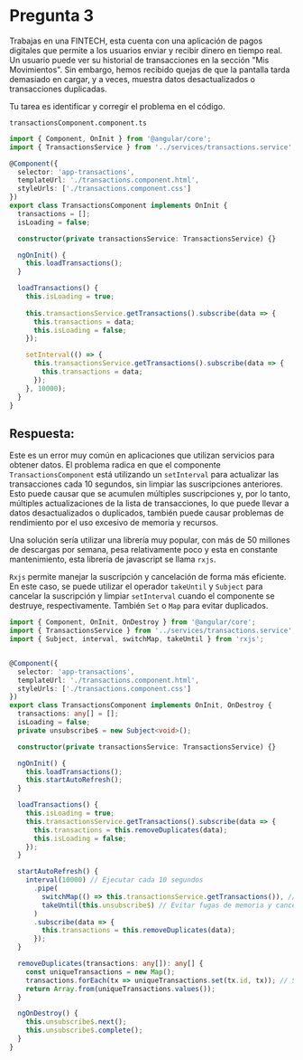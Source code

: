 # Pregunta 3

Trabajas en una FINTECH, esta cuenta con una aplicación de pagos digitales que permite a los usuarios enviar y recibir dinero en tiempo real.
Un usuario puede ver su historial de transacciones en la sección "Mis Movimientos". Sin embargo, hemos recibido quejas de que la pantalla tarda demasiado en cargar, y a veces, muestra datos desactualizados o transacciones duplicadas.

Tu tarea es identificar y corregir el problema en el código.

`transactionsComponent.component.ts`
```typescript
import { Component, OnInit } from '@angular/core';
import { TransactionsService } from '../services/transactions.service';

@Component({
  selector: 'app-transactions',
  templateUrl: './transactions.component.html',
  styleUrls: ['./transactions.component.css']
})
export class TransactionsComponent implements OnInit {
  transactions = [];
  isLoading = false;

  constructor(private transactionsService: TransactionsService) {}

  ngOnInit() {
    this.loadTransactions();
  }

  loadTransactions() {
    this.isLoading = true;
    
    this.transactionsService.getTransactions().subscribe(data => {
      this.transactions = data;
      this.isLoading = false;
    });

    setInterval(() => {
      this.transactionsService.getTransactions().subscribe(data => {
        this.transactions = data;
      });
    }, 10000);
  }
}
```

## Respuesta:

Este es un error muy común en aplicaciones que utilizan servicios para obtener datos. El problema radica en que el componente `TransactionsComponent` está utilizando un `setInterval` para actualizar las transacciones cada 10 segundos, sin limpiar las suscripciones anteriores. Esto puede causar que se acumulen múltiples suscripciones y, por lo tanto, múltiples actualizaciones de la lista de transacciones, lo que puede llevar a datos desactualizados o duplicados, también puede causar problemas de rendimiento por el uso excesivo de memoria y recursos.

Una solución sería utilizar una librería muy popular, con más de 50 millones de descargas por semana, pesa relativamente poco y esta en constante mantenimiento, esta librería de javascript se llama `rxjs`.

`Rxjs` permite manejar la suscripción y cancelación de forma más eficiente. En este caso, se puede utilizar el operador `takeUntil` y `Subject` para cancelar la suscripción y limpiar `setInterval` cuando el componente se destruye, respectivamente. También `Set` o `Map` para evitar duplicados. 

```typescript
import { Component, OnInit, OnDestroy } from '@angular/core';
import { TransactionsService } from '../services/transactions.service';
import { Subject, interval, switchMap, takeUntil } from 'rxjs';


@Component({
  selector: 'app-transactions',
  templateUrl: './transactions.component.html',
  styleUrls: ['./transactions.component.css']
})
export class TransactionsComponent implements OnInit, OnDestroy {
  transactions: any[] = [];
  isLoading = false;
  private unsubscribe$ = new Subject<void>();

  constructor(private transactionsService: TransactionsService) {}

  ngOnInit() {
    this.loadTransactions();
    this.startAutoRefresh();
  }

  loadTransactions() {
    this.isLoading = true;
    this.transactionsService.getTransactions().subscribe(data => {
      this.transactions = this.removeDuplicates(data);
      this.isLoading = false;
    });
  }

  startAutoRefresh() {
    interval(10000) // Ejecutar cada 10 segundos
      .pipe(
        switchMap(() => this.transactionsService.getTransactions()), // Asegurar que solo se mantenga la última suscripción activa
        takeUntil(this.unsubscribe$) // Evitar fugas de memoria y cancelar la suscripción
      )
      .subscribe(data => {
        this.transactions = this.removeDuplicates(data);
      });
  }

  removeDuplicates(transactions: any[]): any[] {
    const uniqueTransactions = new Map();
    transactions.forEach(tx => uniqueTransactions.set(tx.id, tx)); // Se debe utilizar un id único para cada transacción
    return Array.from(uniqueTransactions.values());
  }

  ngOnDestroy() {
    this.unsubscribe$.next();
    this.unsubscribe$.complete();
  }
}
```